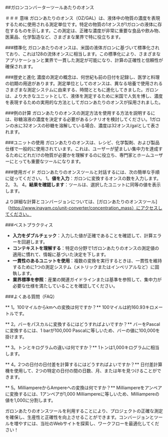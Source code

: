 ##ガロンコンバーターツールあたりのオンス

＃＃＃ 意味
ガロンあたりのオンス（OZ/GAL）は、液体中の物質の濃度を表現するために使用される測定単位です。特定の物質の1オンスが1ガロンの液体に存在するものを示します。この測定は、正確な濃度が非常に重要な食品や飲み物、医薬品、化学製造など、さまざまな業界で特に役立ちます。

###標準化
ガロンあたりのオンスは、米国の液体ガロンに基づいて標準化されており、これは128の流体オンスに相当します。この標準化により、さまざまなアプリケーションと業界で一貫した測定が可能になり、計算の正確性と信頼性が確保されます。

###歴史と進化
濃度の測定の概念は、何世紀も前の日付を記録し、医学と料理の初期の用途があります。測定単位としてのオンスは、異なる培養で使用されるさまざまな測定システムに由来する、時間とともに進化してきました。ガロンは、より大きなユニットとして、液体を測定するために米国で人気を博し、濃度を表現するための実用的な方法としてガロンあたりのオンスが採用されました。

###例の計算
ガロンあたりのオンスの測定方法を使用する方法を説明するには、砂糖溶液の濃度を決定する必要があるシナリオを検討してください。1ガロンの水に32オンスの砂糖を溶解している場合、濃度は32オンス/galとして表されます。

###ユニットの使用
ガロンあたりのオンスは、レシピ、化学製剤、および製品仕様で一般的に使用されています。これは、ユーザーが望ましい集中力を達成するためにどれだけの物質が必要かを理解するのに役立ち、専門家とホームユーザーにとっても重要なツールになります。

###使用ガイド
ガロンあたりのオンスツールと対話するには、次の簡単な手順に従ってください。
1。**値を入力**：ガロンに変換するオンスの数を入力します。
2。
3。
4。**結果を確認します**：ツールは、選択したユニットに同等の値を表示します。

より詳細な計算とコンバージョンについては、[ガロンあたりのオンスツール]（https://www.inayam.co/unit-converter/concentration_mass）にアクセスしてください。

###ベストプラクティス
-  **入力をダブルチェック**：入力した値が正確であることを確認して、計算エラーを回避します。
-  **コンテキストを理解する**：特定の分野で1ガロンあたりのオンスの測定値の適用に慣れて、情報に基づいた決定を下します。
-  **一貫性のあるユニットを使用**：複数の変換を実行するときは、一貫性を維持するために1つの測定システム（メトリックまたはインペリアルなど）に固執します。
-  **業界標準を参照**：産業の関連ガイドラインまたは基準を参照して、集中力が必要な仕様を満たしていることを確認してください。

###よくある質問（FAQ）

** 1。100マイルからkmへの変換は何ですか？**
100マイルは約160.93キロメートルです。

** 2。バーをパスカルに変換するにはどうすればよいですか？**
バーをPascalに変換するには、1 barが100,000 Pascalに等しいため、バーの値に100,000を掛けます。

** 3。トンとキログラムの違いは何ですか？**
1トンは1,000キログラムに相当します。

** 4。2つの日付の日付差を計算するにはどうすればよいですか？**
日付差計算機を使用して、2つの特定の日付の間の日数、月、または年を見つけることができます。

** 5。MilliampereからAmpereへの変換は何ですか？**
Milliampereをアンペアに変換するには、1アンペアが1,000 Milliampereに等しいため、Milliampereの値を1,000に分割します。

ガロンあたりのオンスツールを利用することにより、プロジェクトの正確な測定を確保し、生産性と正確性を向上させることができます。コンバージョンとツールを増やすには、当社のWebサイトを探索し、ワークフローを最適化してください！